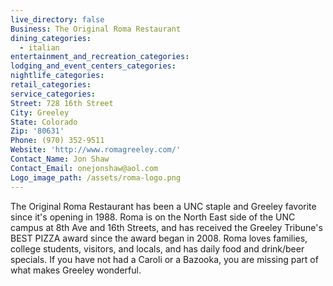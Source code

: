 ```yaml
---
live_directory: false
Business: The Original Roma Restaurant
dining_categories:
  - italian
entertainment_and_recreation_categories:
lodging_and_event_centers_categories:
nightlife_categories:
retail_categories:
service_categories:
Street: 728 16th Street
City: Greeley
State: Colorado
Zip: '80631'
Phone: (970) 352-9511
Website: 'http://www.romagreeley.com/'
Contact_Name: Jon Shaw
Contact_Email: onejonshaw@aol.com
Logo_image_path: /assets/roma-logo.png
---
```



The Original Roma Restaurant has been a UNC staple and Greeley favorite since it's opening in 1988. Roma is on the North East side of the UNC campus at 8th Ave and 16th Streets, and has received the Greeley Tribune's BEST PIZZA award since the award began in 2008. Roma loves families, college students, visitors, and locals, and has daily food and drink/beer specials. If you have not had a Caroli or a Bazooka, you are missing part of what makes Greeley wonderful.&nbsp;